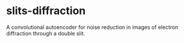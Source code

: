 # slits-diffraction
A convolutional autoencoder for noise reduction in images of electron diffraction through a double slit.
